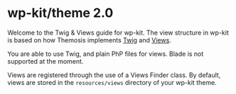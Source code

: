 # wp-kit/theme 2.0

Welcome to the Twig & Views guide for wp-kit. The view structure in wp-kit is based on how Themosis implements [Twig](https://framework.themosis.com/docs/1.3/twig/) and [Views](https://framework.themosis.com/docs/1.3/views/).

You are able to use Twig, and plain PhP files for views. Blade is not supported at the moment.

Views are registered through the use of a Views Finder class. By default, views are stored in the `resources/views` directory of your wp-kit theme.
